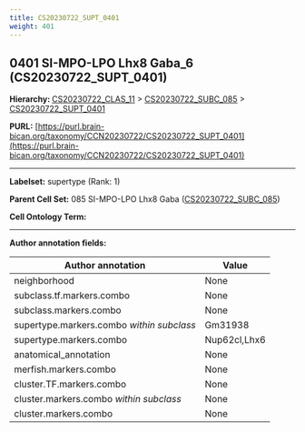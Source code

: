 ```yaml
---
title: CS20230722_SUPT_0401
weight: 401
---
```

## 0401 SI-MPO-LPO Lhx8 Gaba_6 (CS20230722_SUPT_0401)
<b>Hierarchy: </b>
[CS20230722_CLAS_11](../CS20230722_CLAS_11) >
[CS20230722_SUBC_085](../CS20230722_SUBC_085) >
[CS20230722_SUPT_0401](../CS20230722_SUPT_0401)

**PURL:** [https://purl.brain-bican.org/taxonomy/CCN20230722/CS20230722_SUPT_0401](https://purl.brain-bican.org/taxonomy/CCN20230722/CS20230722_SUPT_0401)

---


**Labelset:** supertype (Rank: 1)

**Parent Cell Set:** 085 SI-MPO-LPO Lhx8 Gaba ([CS20230722_SUBC_085](../CS20230722_SUBC_085))



**Cell Ontology Term:** 

[MARKER GENES.]: #


---

[TRANSFERRED ANNOTATIONS.]: #


[AUTHOR ANNOTATION FIELDS.]: #


**Author annotation fields:**

| Author annotation | Value |
|-------------------|-------|
|neighborhood|None|
|subclass.tf.markers.combo|None|
|subclass.markers.combo|None|
|supertype.markers.combo _within subclass_|Gm31938|
|supertype.markers.combo|Nup62cl,Lhx6|
|anatomical_annotation|None|
|merfish.markers.combo|None|
|cluster.TF.markers.combo|None|
|cluster.markers.combo _within subclass_|None|
|cluster.markers.combo|None|
